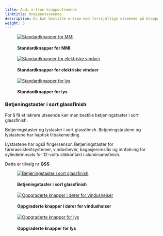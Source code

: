 ```yaml
---
title: Audi e-tron knappeutseende
linktitle: Knappeuteseende
description: Du kan bestille e-tron med forskjellige utseende på knapper
weight: 3
---
```

<!-- markdownlint-disable MD033 -->

<figure>
    <a href="https://media.electrichasgoneaudi.net/multimedia/models/e-tron/interior/buttons/standardbuttons.jpg">
        <img src="https://media.electrichasgoneaudi.net/multimedia/models/e-tron/interior/buttons/standardbuttonss.jpg"
        class="img-fluid" alt="Standardknapper for MMI" title="Standardknapper for MMI">
    </a>
    <figcaption><h4>Standardknapper for MMI</h4></figcaption>
</figure>

<figure>
    <a href="https://media.electrichasgoneaudi.net/multimedia/models/e-tron/interior/buttons/standardbutton2s.jpg">
        <img src="https://media.electrichasgoneaudi.net/multimedia/models/e-tron/interior/buttons/standardbuttons2s.jpg"
        class="img-fluid" alt="Standardknapper for elektriske vinduer" title="Standardknapper for elektriske vinduer">
    </a>
    <figcaption><h4>Standardknapper for elektriske vinduer</h4></figcaption>
</figure>

<figure>
    <a href="https://media.electrichasgoneaudi.net/multimedia/models/e-tron/interior/buttons/standardbuttons3.jpg">
        <img src="https://media.electrichasgoneaudi.net/multimedia/models/e-tron/interior/buttons/standardbuttons3s.jpg"
        class="img-fluid" alt="Standardknapper for lys" title="Standardknapper for lys">
    </a>
    <figcaption><h4>Standardknapper for lys</h4></figcaption>
</figure>

### Betjeningstaster i sort glassfinish

For å få et lekrere utseende kan man bestille betjeningstaster i sort glassfinish.

Betjeningstaster og lystaster i sort glassfinish. Betjeningstastene og lystastene har haptisk tilbakemelding.

Lystastene har også fingersensor. Betjeningstaster for førerassistentsystemer, vindushever, bagasjeromslås og innfatning
for sylinderinnsats for 12-volts stikkontakt i aluminiumsfinish.

Dette er tilvalg nr **GSS**

<figure>
    <a href="https://media.electrichasgoneaudi.net/multimedia/models/e-tron/interior/buttons/glasbuttons.jpg">
        <img src="https://media.electrichasgoneaudi.net/multimedia/models/e-tron/interior/buttons/glasbuttonss.jpg"
        class="img-fluid" alt="Betjeningstaster i sort glassfinish" title="Betjeningstaster i sort glassfinish">
    </a>
    <figcaption><h4>Betjeningstaster i sort glassfinish</h4></figcaption>
</figure>

<figure>
    <a href="https://media.electrichasgoneaudi.net/multimedia/models/e-tron/interior/buttons/glasbuttons2.jpg">
        <img src="https://media.electrichasgoneaudi.net/multimedia/models/e-tron/interior/buttons/glasbuttons2s.jpg"
        class="img-fluid" alt="Oppgraderte knapper i dører for vindusheiser" title="Oppgraderte knapper i dører for vindusheiser">
    </a>
    <figcaption><h4>Oppgraderte knapper i dører for vindusheiser</h4></figcaption>
</figure>

<figure>
    <a href="https://media.electrichasgoneaudi.net/multimedia/models/e-tron/interior/buttons/glasbuttons3.jpg">
        <img src="https://media.electrichasgoneaudi.net/multimedia/models/e-tron/interior/buttons/glasbuttons3s.jpg"
        class="img-fluid" alt="Oppgraderte knapper for lys" title="Oppgraderte knapper for lys">
    </a>
    <figcaption><h4>Oppgraderte knapper for lys</h4></figcaption>
</figure>


